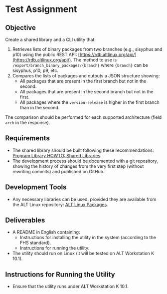 # Test Assignment

## Objective
Create a shared library and a CLI utility that:

1. Retrieves lists of binary packages from two branches (e.g., sisyphus and p10) using the public REST API: [https://rdb.altlinux.org/api/](https://rdb.altlinux.org/api/). The method to use is `/export/branch_binary_packages/{branch}` where `{branch}` can be sisyphus, p10, p9, etc.
2. Compares the lists of packages and outputs a JSON structure showing:
   - All packages that are present in the first branch but not in the second.
   - All packages that are present in the second branch but not in the first.
   - All packages where the `version-release` is higher in the first branch than in the second.

The comparison should be performed for each supported architecture (field `arch` in the response).

## Requirements
- The shared library should be built following these recommendations: [Program Library HOWTO: Shared Libraries](https://tldp.org/HOWTO/Program-Library-HOWTO/shared-libraries.html)
- The development process should be documented with a git repository, showing the history of changes from the very first step (without rewriting commits) and published on GitHub.

## Development Tools
- Any necessary libraries can be used, provided they are available from the ALT Linux repository: [ALT Linux Packages](https://packages.altlinux.org/ru/p10/).

## Deliverables
- A README in English containing:
  - Instructions for installing the utility in the system (according to the FHS standard).
  - Instructions for running the utility.
- The utility should run on Linux (it will be tested on ALT Workstation K 10.1).

## Instructions for Running the Utility
- Ensure that the utility runs under ALT Workstation K 10.1.